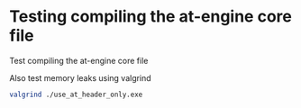 # Testing compiling the at-engine core file

Test compiling the at-engine core file

Also test memory leaks using valgrind

```sh
valgrind ./use_at_header_only.exe
```
